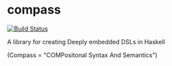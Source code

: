 compass
=======

[![Build Status](https://travis-ci.org/emilaxelsson/comp-edsl.png)](https://travis-ci.org/emilaxelsson/comp-edsl)

A library for creating Deeply embedded DSLs in Haskell

(Compass = "COMPositonal Syntax And Semantics")
